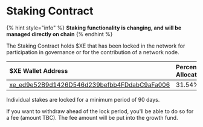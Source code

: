 # Staking Contract

{% hint style="info" %}
**Staking functionality is changing, and will be managed directly on chain**
{% endhint %}

The Staking Contract holds $XE that has been locked in the network for participation in governance or for the contribution of a network node.

| $XE Wallet Address | Percentage Allocation |
| :--- | :--- |
| [xe\_ed9e52B9d1426D546d239befbb4FDdabC9aFa006](https://xe.network/wallet/xe_ed9e52B9d1426D546d239befbb4FDdabC9aFa006) | 31.54% |

Individual stakes are locked for a minimum period of 90 days.

If you want to withdraw ahead of the lock period, you'll be able to do so for a fee \(amount TBC\). The fee amount will be put into the growth fund.

